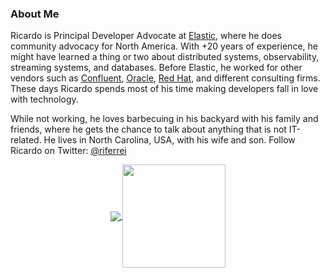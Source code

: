### About Me

Ricardo is Principal Developer Advocate at [Elastic](https://www.elastic.co), where he does community advocacy for North America. With +20 years of experience, he might have learned a thing or two about distributed systems, observability, streaming systems, and databases. Before Elastic, he worked for other vendors such as [Confluent](https://www.confluent.io), [Oracle](https://www.oracle.com), [Red Hat](https://www.redhat.com), and different consulting firms. These days Ricardo spends most of his time making developers fall in love with technology.

While not working, he loves barbecuing in his backyard with his family and friends, where he gets the chance to talk about anything that is not IT-related. He lives in North Carolina, USA, with his wife and son. Follow Ricardo on Twitter: [@riferrei](https://twitter.com/riferrei)

<p align="center">
  <a href="https://github.com/riferrei?tab=repositories">
    <img
      align="center"
      src="https://github-readme-stats.vercel.app/api/top-langs/?username=riferrei&layout=compact"
    />
  </a>
  <a href="https://github.com/riferrei?tab=repositories">
    <img
      align="center"
      height="165"
      src="https://github-readme-stats.vercel.app/api?username=riferrei&count_private=true&show_icons=true&custom_title=Github%20Status&hide=issues"
    />
  </a>
</p>
